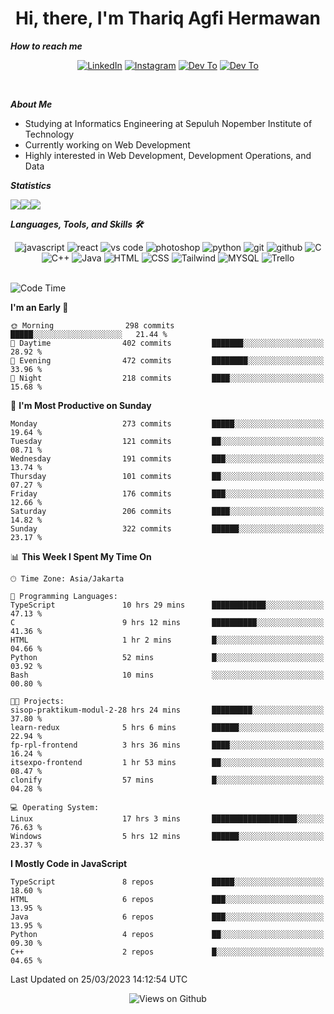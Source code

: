 <div align="center">
  <h1>Hi, there, I'm Thariq Agfi Hermawan</h1>
</div>


***How to reach me***
<p align='center'>
   <a href="https://www.linkedin.com/in/thariqagfihermawan" target="_blank"><img src="https://img.shields.io/badge/LinkedIn-0077B5?style=for-the-badge&logo=linkedin&logoColor=white" alt="LinkedIn"></a>
   <a href="https://www.instagram.com/thoriqagfi" target="_blank"><img src="https://img.shields.io/badge/Instagram-E4405F?style=for-the-badge&logo=instagram&logoColor=white" alt="Instagram"></a>
   <a href="https://medium.com/@thoriq.aghfi60" target="_blank"><img src="https://img.shields.io/badge/Medium-12100E?style=for-the-badge&logo=medium&logoColor=white" alt="Dev To"></a>
   <a href="https://linktr.ee/thoriqagfi" target="_blank"><img src="https://img.shields.io/badge/linktree-1de9b6?style=for-the-badge&logo=linktree&logoColor=white" alt="Dev To"></a>
</p>

<br>

***About Me***
- Studying at Informatics Engineering at Sepuluh Nopember Institute of Technology
- Currently working on Web Development
- Highly interested in Web Development, Development Operations, and Data

***Statistics***

<!-- [![GitHub Streak](http://github-readme-streak-stats.herokuapp.com?user=thoriqagfi&theme=dark)](https://git.io/streak-stats) -->

<div align="center">
  <div style="display: flex;">
    <img src="http://github-readme-streak-stats.herokuapp.com?user=thoriqagfi&theme=chartreuse-dark"/>
    <img src="https://github-readme-stats.vercel.app/api/top-langs/?username=thoriqagfi&layout=compact&&theme=chartreuse-dark&langs_count=8)](https://github.com/thoriqagfi"/>
    <img src="https://github-readme-stats.vercel.app/api?username=thoriqagfi&show_icons=true&theme=chartreuse-dark"/>
  </div>
</div>

<!-- [![Top Langs](https://github-readme-stats.vercel.app/api/top-langs/?username=thoriqagfi&layout=compact&&theme=chartreuse-dark&langs_count=8)](https://github.com/thoriqagfi)
< ![Agfi's GitHub stats](https://github-readme-stats.vercel.app/api?username=thoriqagfi&show_icons=true&theme=chartreuse-dark) -->

***Languages, Tools, and Skills 🛠***

  <div align="center">
    <img src="https://img.shields.io/badge/JavaScript-F7DF1E?style=for-the-badge&logo=javascript&logoColor=black" alt="javascript" />
    <img src="https://img.shields.io/badge/React-61DAFB?style=for-the-badge&logo=react&logoColor=black" alt="react" />
    <img src="https://img.shields.io/badge/vs%20code-007ACC?style=for-the-badge&logo=visual%20studio%20code&logoColor=white" alt="vs code" />
    <img src="https://img.shields.io/badge/adobe%20photoshop-31A8FF?style=for-the-badge&logo=adobe%20photoshop&logoColor=white" alt="photoshop" />
    <img src="https://img.shields.io/badge/python-3776AB?style=for-the-badge&logo=python&logoColor=white" alt="python" />
    <img src="https://img.shields.io/badge/Git-F05032?style=for-the-badge&logo=git&logoColor=white" alt="git" />
    <img src="https://img.shields.io/badge/GitHub-100000?style=for-the-badge&logo=github&logoColor=white" alt="github" />
    <img src="https://img.shields.io/badge/c-%2300599C.svg?style=for-the-badge&logo=c&logoColor=white" alt="C" />
    <img src="https://img.shields.io/badge/c++-%2300599C.svg?style=for-the-badge&logo=c%2B%2B&logoColor=white" alt="C++" />
    <img src="https://img.shields.io/badge/Java-ED8B00?style=for-the-badge&logo=java&logoColor=white" alt="Java"/>
    <img src="https://img.shields.io/badge/HTML5-E34F26?style=for-the-badge&logo=html5&logoColor=white" alt="HTML" />
    <img src="https://img.shields.io/badge/CSS-239120?&style=for-the-badge&logo=css3&logoColor=white" alt ="CSS" />
    <img src="https://img.shields.io/badge/tailwindcss-%2338B2AC.svg?style=for-the-badge&logo=tailwind-css&logoColor=white" alt="Tailwind" />
    <img src="https://img.shields.io/badge/MySQL-00000F?style=for-the-badge&logo=mysql&logoColor=white" alt="MYSQL" />
    <img src="https://img.shields.io/badge/Trello-%23026AA7.svg?style=for-the-badge&logo=Trello&logoColor=white" alt="Trello" />
  </div><br>

<!--START_SECTION:waka-->
![Code Time](http://img.shields.io/badge/Code%20Time-238%20hrs%2022%20mins-blue)

**I'm an Early 🐤** 

```text
🌞 Morning                298 commits         █████░░░░░░░░░░░░░░░░░░░░   21.44 % 
🌆 Daytime                402 commits         ███████░░░░░░░░░░░░░░░░░░   28.92 % 
🌃 Evening                472 commits         ████████░░░░░░░░░░░░░░░░░   33.96 % 
🌙 Night                  218 commits         ████░░░░░░░░░░░░░░░░░░░░░   15.68 % 
```
📅 **I'm Most Productive on Sunday** 

```text
Monday                   273 commits         █████░░░░░░░░░░░░░░░░░░░░   19.64 % 
Tuesday                  121 commits         ██░░░░░░░░░░░░░░░░░░░░░░░   08.71 % 
Wednesday                191 commits         ███░░░░░░░░░░░░░░░░░░░░░░   13.74 % 
Thursday                 101 commits         ██░░░░░░░░░░░░░░░░░░░░░░░   07.27 % 
Friday                   176 commits         ███░░░░░░░░░░░░░░░░░░░░░░   12.66 % 
Saturday                 206 commits         ████░░░░░░░░░░░░░░░░░░░░░   14.82 % 
Sunday                   322 commits         ██████░░░░░░░░░░░░░░░░░░░   23.17 % 
```


📊 **This Week I Spent My Time On** 

```text
🕑︎ Time Zone: Asia/Jakarta

💬 Programming Languages: 
TypeScript               10 hrs 29 mins      ████████████░░░░░░░░░░░░░   47.13 % 
C                        9 hrs 12 mins       ██████████░░░░░░░░░░░░░░░   41.36 % 
HTML                     1 hr 2 mins         █░░░░░░░░░░░░░░░░░░░░░░░░   04.66 % 
Python                   52 mins             █░░░░░░░░░░░░░░░░░░░░░░░░   03.92 % 
Bash                     10 mins             ░░░░░░░░░░░░░░░░░░░░░░░░░   00.80 % 

🐱‍💻 Projects: 
sisop-praktikum-modul-2-28 hrs 24 mins       █████████░░░░░░░░░░░░░░░░   37.80 % 
learn-redux              5 hrs 6 mins        ██████░░░░░░░░░░░░░░░░░░░   22.94 % 
fp-rpl-frontend          3 hrs 36 mins       ████░░░░░░░░░░░░░░░░░░░░░   16.24 % 
itsexpo-frontend         1 hr 53 mins        ██░░░░░░░░░░░░░░░░░░░░░░░   08.47 % 
clonify                  57 mins             █░░░░░░░░░░░░░░░░░░░░░░░░   04.28 % 

💻 Operating System: 
Linux                    17 hrs 3 mins       ███████████████████░░░░░░   76.63 % 
Windows                  5 hrs 12 mins       ██████░░░░░░░░░░░░░░░░░░░   23.37 % 
```

**I Mostly Code in JavaScript** 

```text
TypeScript               8 repos             █████░░░░░░░░░░░░░░░░░░░░   18.60 % 
HTML                     6 repos             ███░░░░░░░░░░░░░░░░░░░░░░   13.95 % 
Java                     6 repos             ███░░░░░░░░░░░░░░░░░░░░░░   13.95 % 
Python                   4 repos             ██░░░░░░░░░░░░░░░░░░░░░░░   09.30 % 
C++                      2 repos             █░░░░░░░░░░░░░░░░░░░░░░░░   04.65 % 
```




 Last Updated on 25/03/2023 14:12:54 UTC
<!--END_SECTION:waka-->

<div align="center">
<img src="https://komarev.com/ghpvc/?username=thoriqagfi&color=blue" alt="Views on Github" />
</div>